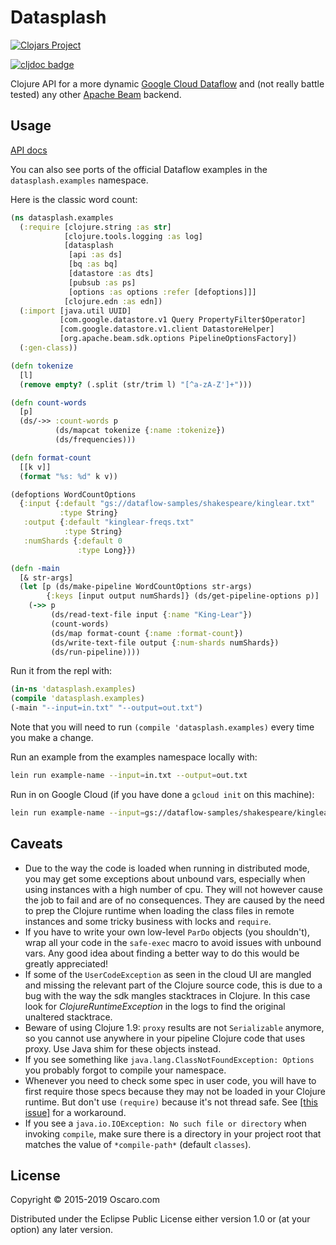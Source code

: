 # Datasplash

[![Clojars Project](https://img.shields.io/clojars/v/datasplash.svg)](https://clojars.org/datasplash)

[![cljdoc badge](https://cljdoc.org/badge/datasplash/datasplash)](https://cljdoc.org/d/datasplash/datasplash/CURRENT)


Clojure API for a more dynamic [Google Cloud Dataflow][gcloud] and (not really
battle tested) any other [Apache Beam][beam] backend.

[gcloud]: https://cloud.google.com/dataflow/
[beam]: https://beam.apache.org/

## Usage

[API docs](https://cljdoc.org/d/datasplash/datasplash/CURRENT/api/datasplash)

You can also see ports of the official Dataflow examples in the
`datasplash.examples` namespace.

Here is the classic word count:

```clojure
(ns datasplash.examples
  (:require [clojure.string :as str]
            [clojure.tools.logging :as log]
            [datasplash
             [api :as ds]
             [bq :as bq]
             [datastore :as dts]
             [pubsub :as ps]
             [options :as options :refer [defoptions]]]
            [clojure.edn :as edn])
  (:import [java.util UUID]
           [com.google.datastore.v1 Query PropertyFilter$Operator]
           [com.google.datastore.v1.client DatastoreHelper]
           [org.apache.beam.sdk.options PipelineOptionsFactory])
  (:gen-class))

(defn tokenize
  [l]
  (remove empty? (.split (str/trim l) "[^a-zA-Z']+")))

(defn count-words
  [p]
  (ds/->> :count-words p
          (ds/mapcat tokenize {:name :tokenize})
          (ds/frequencies)))

(defn format-count
  [[k v]]
  (format "%s: %d" k v))

(defoptions WordCountOptions
  {:input {:default "gs://dataflow-samples/shakespeare/kinglear.txt"
           :type String} 
   :output {:default "kinglear-freqs.txt"
            :type String}
   :numShards {:default 0
               :type Long}})

(defn -main
  [& str-args]
  (let [p (ds/make-pipeline WordCountOptions str-args)
        {:keys [input output numShards]} (ds/get-pipeline-options p)]
    (->> p
         (ds/read-text-file input {:name "King-Lear"})
         (count-words)
         (ds/map format-count {:name :format-count})
         (ds/write-text-file output {:num-shards numShards})
		 (ds/run-pipeline))))
```
Run it from the repl with:
```clojure
(in-ns 'datasplash.examples)
(compile 'datasplash.examples)
(-main "--input=in.txt" "--output=out.txt")
```
Note that you will need to run `(compile 'datasplash.examples)` every time you
make a change.

Run an example from the examples namespace locally with:

```bash
lein run example-name --input=in.txt --output=out.txt
```

Run in on Google Cloud (if you have done a `gcloud init` on this machine):

```bash
lein run example-name --input=gs://dataflow-samples/shakespeare/kinglear.txt --output=gs://my-project-tmp/results.txt  --runner=DataflowRunner --project=my-project --stagingLocation=gs://my-project-staging
```

## Caveats

- Due to the way the code is loaded when running in distributed mode, you may
  get some exceptions about unbound vars, especially when using instances with
  a high number of cpu. They will not however cause the job to fail and are of
  no consequences. They are caused by the need to prep the Clojure runtime when
  loading the class files in remote instances and some tricky business with
  locks and `require`.
- If you have to write your own low-level `ParDo` objects (you shouldn't), wrap
  all your code in the `safe-exec` macro to avoid issues with unbound vars. Any
  good idea about finding a better way to do this would be greatly appreciated!
- If some of the `UserCodeException` as seen in the cloud UI are mangled and
  missing the relevant part of the Clojure source code, this is due to a bug
  with the way the sdk mangles stacktraces in Clojure. In this case look for
  _ClojureRuntimeException_ in the logs to find the original unaltered
  stacktrace.
- Beware of using Clojure 1.9: `proxy` results are not `Serializable` anymore,
  so you cannot use anywhere in your pipeline Clojure code that uses proxy. Use
  Java shim for these objects instead.
- If you see something like `java.lang.ClassNotFoundException: Options` you
  probably forgot to compile your namespace.
- Whenever you need to check some spec in user code, you will have to first require
  those specs because they may not be loaded in your Clojure runtime. But don't
  use `(require)` because it's not thread safe. See [[this issue]](https://clojure.atlassian.net/browse/CLJ-1876)
  for a workaround.
- If you see a `java.io.IOException: No such file or directory` when invoking
  `compile`, make sure there is a directory in your project root that matches
  the value of `*compile-path*` (default `classes`).


## License

Copyright © 2015-2019 Oscaro.com

Distributed under the Eclipse Public License either version 1.0 or (at your
option) any later version.

